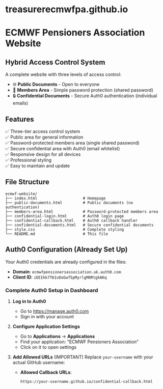# treasurerecmwfpa.github.io
# ECMWF Pensioners Association Website
## Hybrid Access Control System

A complete website with three levels of access control:
- 🌐 **Public Documents** - Open to everyone
- 👥 **Members Area** - Simple password protection (shared password)
- 🔒 **Confidential Documents** - Secure Auth0 authentication (individual emails)

## Features

✅ Three-tier access control system  
✅ Public area for general information  
✅ Password-protected members area (single shared password)  
✅ Secure confidential area with Auth0 (email whitelist)  
✅ Responsive design for all devices  
✅ Professional styling  
✅ Easy to maintain and update  

## File Structure

```
ecmwf-website/
├── index.html                    # Homepage
├── public-documents.html         # Public documents (no authentication)
├── members-area.html             # Password-protected members area
├── confidential-login.html       # Auth0 login page
├── confidential-callback.html    # Auth0 callback handler
├── confidential-documents.html   # Secure confidential documents
├── style.css                     # Complete styling
└── README.md                     # This file
```

## Auth0 Configuration (Already Set Up)

Your Auth0 credentials are already configured in the files:

- **Domain**: `ecmwfpensionersassociation.uk.auth0.com`
- **Client ID**: `iEEIkk7T61vDoGwf5pMyrlgM0RtgkAKq`

### Complete Auth0 Setup in Dashboard

1. **Log in to Auth0**
   - Go to https://manage.auth0.com
   - Sign in with your account

2. **Configure Application Settings**
   - Go to **Applications** → **Applications**
   - Find your application: "ECMWF Pensioners Association"
   - Click on it to open settings

3. **Add Allowed URLs** (IMPORTANT)
   Replace `your-username` with your actual GitHub username:
   
   - **Allowed Callback URLs**:
     ```
     https://your-username.github.io/confidential-callback.html
     ```